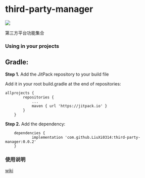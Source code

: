 third-party-manager
===========

[![](https://jitpack.io/v/LiuXi0314/third-party-manager.svg)](https://jitpack.io/#LiuXi0314/third-party-manager)

第三方平台功能集合

### Using in your projects

## Gradle:

**Step 1.** Add the JitPack repository to your build file

Add it in your root build.gradle at the end of repositories:
```
allprojects {
		repositories {
			...
			maven { url 'https://jitpack.io' }
		}
	}
```
**Step 2.** Add the dependency:
```
	dependencies {
	        implementation 'com.github.LiuXi0314:third-party-manager:0.0.2'
	}
```
### 使用说明

[wiki](https://github.com/LiuXi0314/third-party-manager/wiki)

